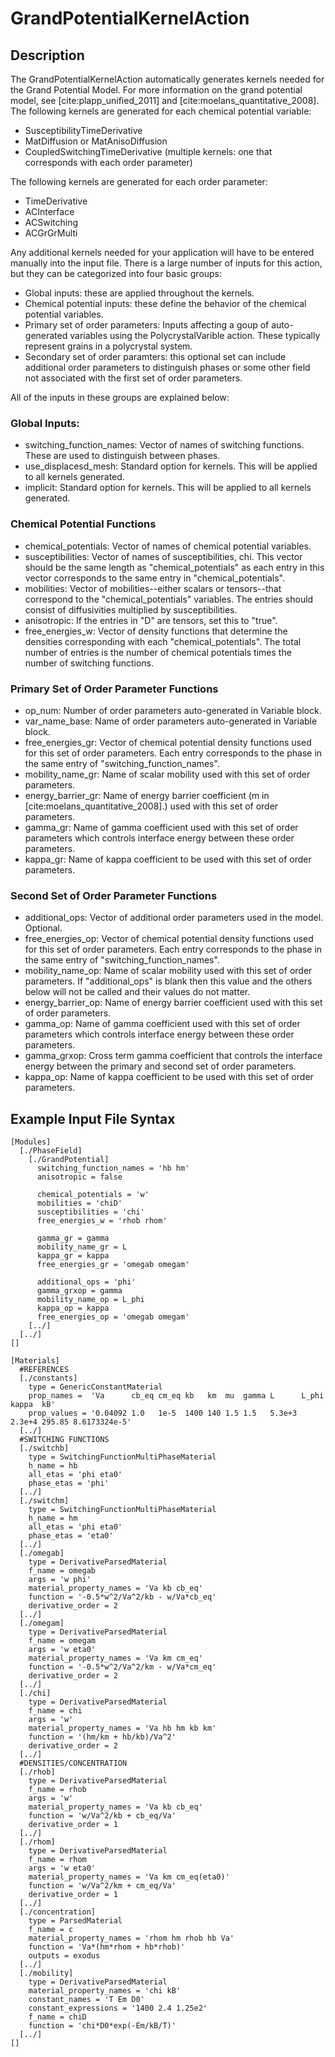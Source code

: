 # GrandPotentialKernelAction

## Description

The GrandPotentialKernelAction automatically generates kernels needed for the Grand Potential Model.
For more information on the grand potential model, see [cite:plapp_unified_2011] and
[cite:moelans_quantitative_2008].
The following kernels are generated for each chemical potential variable:

- SusceptibilityTimeDerivative
- MatDiffusion or MatAnisoDiffusion
- CoupledSwitchingTimeDerivative (multiple kernels: one that corresponds with each order parameter)

The following kernels are generated for each order parameter:

- TimeDerivative
- ACInterface
- ACSwitching
- ACGrGrMulti

Any additional kernels needed for your application will have to be entered manually into the input file.
There is a large number of inputs for this action, but they can be categorized into four
basic groups:

- Global inputs: these are applied throughout the kernels.
- Chemical potential inputs: these define the behavior of the chemical potential variables.
- Primary set of order parameters: Inputs affecting a goup of auto-generated variables using the
  PolycrystalVarible action.
  These typically represent grains in a polycrystal system.
- Secondary set of order paramters: this optional set can include additional order parameters
  to distinguish phases or some other field not associated with the first set of order parameters.

All of the inputs in these groups are explained below:

### Global Inputs:

- switching_function_names: Vector of names of switching functions. These are used to distinguish between phases.
- use_displacesd_mesh: Standard option for kernels. This will be applied to all kernels generated.
- implicit: Standard option for kernels. This will be applied to all kernels generated.

### Chemical Potential Functions

- chemical_potentials: Vector of names of chemical potential variables.
- susceptibilities: Vector of names of susceptibilities, chi. This vector should be the same length as "chemical_potentials" as each entry in this vector corresponds to the same entry in "chemical_potentials".
- mobilities: Vector of mobilities--either scalars or tensors--that correspond to the "chemical_potentials" variables. The entries should consist of diffusivities multiplied by susceptibilities.
- anisotropic: If the entries in "D" are tensors, set this to "true".
- free_energies_w: Vector of density functions that determine the densities corresponding with each "chemical_potentials". The total number of entries is the number of chemical potentials times the number of switching functions.

### Primary Set of Order Parameter Functions

- op_num: Number of order parameters auto-generated in Variable block.
- var_name_base: Name of order parameters auto-generated in Variable block.
- free_energies_gr: Vector of chemical potential density functions used for this set of order parameters. Each entry corresponds to the phase in the same entry of "switching_function_names".
- mobility_name_gr: Name of scalar mobility used with this set of order parameters.
- energy_barrier_gr: Name of energy barrier coefficient (m in [cite:moelans_quantitative_2008].) used with this set of order parameters.
- gamma_gr: Name of gamma coefficient used with this set of order parameters which controls interface energy between these order parameters.
- kappa_gr: Name of kappa coefficient to be used with this set of order parameters.

### Second Set of Order Parameter Functions

- additional_ops: Vector of additional order parameters used in the model. Optional.
- free_energies_op: Vector of chemical potential density functions used for this set of order parameters. Each entry corresponds to the phase in the same entry of "switching_function_names".
- mobility_name_op: Name of scalar mobility used with this set of order parameters. If "additional_ops" is blank then this value and the others below will not be called and their values do not matter.
- energy_barrier_op: Name of energy barrier coefficient used with this set of order parameters.
- gamma_op: Name of gamma coefficient used with this set of order parameters which controls interface energy between these order parameters.
- gamma_grxop: Cross term gamma coefficient that controls the interface energy between the primary and second set of order parameters.
- kappa_op: Name of kappa coefficient to be used with this set of order parameters.

## Example Input File Syntax

```
[Modules]
  [./PhaseField]
    [./GrandPotential]
      switching_function_names = 'hb hm'
      anisotropic = false

      chemical_potentials = 'w'
      mobilities = 'chiD'
      susceptibilities = 'chi'
      free_energies_w = 'rhob rhom'

      gamma_gr = gamma
      mobility_name_gr = L
      kappa_gr = kappa
      free_energies_gr = 'omegab omegam'

      additional_ops = 'phi'
      gamma_grxop = gamma
      mobility_name_op = L_phi
      kappa_op = kappa
      free_energies_op = 'omegab omegam'
    [../]
  [../]
[]

[Materials]
  #REFERENCES
  [./constants]
    type = GenericConstantMaterial
    prop_names =  'Va      cb_eq cm_eq kb   km  mu  gamma L      L_phi  kappa  kB'
    prop_values = '0.04092 1.0   1e-5  1400 140 1.5 1.5   5.3e+3 2.3e+4 295.85 8.6173324e-5'
  [../]
  #SWITCHING FUNCTIONS
  [./switchb]
    type = SwitchingFunctionMultiPhaseMaterial
    h_name = hb
    all_etas = 'phi eta0'
    phase_etas = 'phi'
  [../]
  [./switchm]
    type = SwitchingFunctionMultiPhaseMaterial
    h_name = hm
    all_etas = 'phi eta0'
    phase_etas = 'eta0'
  [../]
  [./omegab]
    type = DerivativeParsedMaterial
    f_name = omegab
    args = 'w phi'
    material_property_names = 'Va kb cb_eq'
    function = '-0.5*w^2/Va^2/kb - w/Va*cb_eq'
    derivative_order = 2
  [../]
  [./omegam]
    type = DerivativeParsedMaterial
    f_name = omegam
    args = 'w eta0'
    material_property_names = 'Va km cm_eq'
    function = '-0.5*w^2/Va^2/km - w/Va*cm_eq'
    derivative_order = 2
  [../]
  [./chi]
    type = DerivativeParsedMaterial
    f_name = chi
    args = 'w'
    material_property_names = 'Va hb hm kb km'
    function = '(hm/km + hb/kb)/Va^2'
    derivative_order = 2
  [../]
  #DENSITIES/CONCENTRATION
  [./rhob]
    type = DerivativeParsedMaterial
    f_name = rhob
    args = 'w'
    material_property_names = 'Va kb cb_eq'
    function = 'w/Va^2/kb + cb_eq/Va'
    derivative_order = 1
  [../]
  [./rhom]
    type = DerivativeParsedMaterial
    f_name = rhom
    args = 'w eta0'
    material_property_names = 'Va km cm_eq(eta0)'
    function = 'w/Va^2/km + cm_eq/Va'
    derivative_order = 1
  [../]
  [./concentration]
    type = ParsedMaterial
    f_name = c
    material_property_names = 'rhom hm rhob hb Va'
    function = 'Va*(hm*rhom + hb*rhob)'
    outputs = exodus
  [../]
  [./mobility]
    type = DerivativeParsedMaterial
    material_property_names = 'chi kB'
    constant_names = 'T Em D0'
    constant_expressions = '1400 2.4 1.25e2'
    f_name = chiD
    function = 'chi*D0*exp(-Em/kB/T)'
  [../]
[]
```
